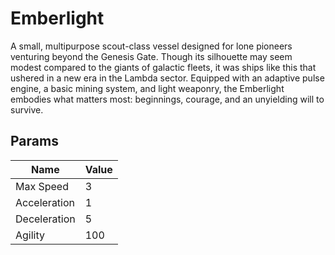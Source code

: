 # Emberlight

A small, multipurpose scout-class vessel designed for lone pioneers venturing beyond the Genesis Gate. Though its silhouette may seem modest compared to the giants of galactic fleets, it was ships like this that ushered in a new era in the Lambda sector. Equipped with an adaptive pulse engine, a basic mining system, and light weaponry, the Emberlight embodies what matters most: beginnings, courage, and an unyielding will to survive.

## Params
| Name         | Value |
|--------------|-------|
| Max Speed    | 3     |
| Acceleration | 1     |
| Deceleration | 5     |
| Agility      | 100   |